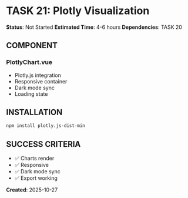 # TASK 21: Plotly Visualization

**Status**: Not Started
**Estimated Time**: 4-6 hours
**Dependencies**: TASK 20

## COMPONENT

### PlotlyChart.vue
- Plotly.js integration
- Responsive container
- Dark mode sync
- Loading state

## INSTALLATION
```bash
npm install plotly.js-dist-min
```

## SUCCESS CRITERIA
- ✅ Charts render
- ✅ Responsive
- ✅ Dark mode sync
- ✅ Export working

**Created**: 2025-10-27
